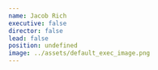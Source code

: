 ```yaml
---
name: Jacob Rich
executive: false
director: false
lead: false
position: undefined
image: ../assets/default_exec_image.png
---
```


